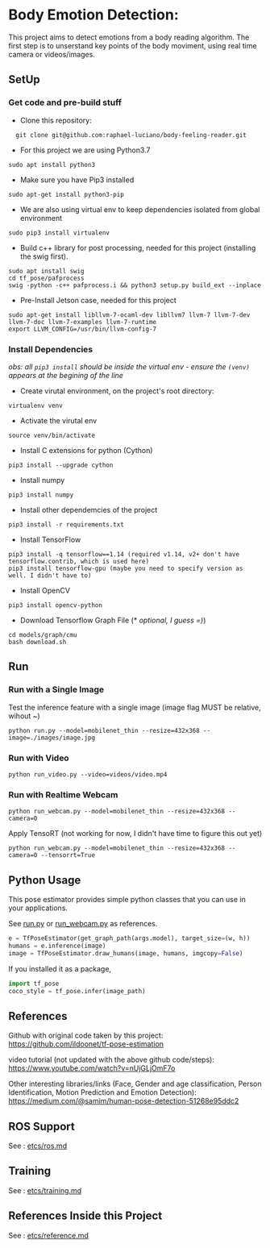 # Body Emotion Detection:

This project aims to detect emotions from a body reading algorithm. The first step is to unserstand key points of the body moviment, using real time camera or videos/images. 


## SetUp

### Get code and pre-build stuff

- Clone this repository:
```
  git clone git@github.com:raphael-luciano/body-feeling-reader.git
```

- For this project we are using Python3.7
```
sudo apt install python3
```

- Make sure you have Pip3 installed
```
sudo apt-get install python3-pip
```

- We are also using virtual env to keep dependencies isolated from global environment
```
sudo pip3 install virtualenv
```

- Build c++ library for post processing, needed for this project (installing the swig first). 
```
sudo apt install swig
cd tf_pose/pafprocess
swig -python -c++ pafprocess.i && python3 setup.py build_ext --inplace
```

- Pre-Install Jetson case, needed for this project
```
sudo apt-get install libllvm-7-ocaml-dev libllvm7 llvm-7 llvm-7-dev llvm-7-doc llvm-7-examples llvm-7-runtime
export LLVM_CONFIG=/usr/bin/llvm-config-7 
```



### Install Dependencies 

*obs: all ```pip3 install``` should be inside the virtual env - ensure the ```(venv)``` appears at the begining of the line*

- Create virutal environment, on the project's root directory:
```
virtualenv venv
```

- Activate the virutal env
```
source venv/bin/activate
```

- Install C extensions for python (Cython)
```
pip3 install --upgrade cython
```

- Install numpy
```
pip3 install numpy
```

- Install other dependemcies of the project
```
pip3 install -r requirements.txt
```

- Install TensorFlow
```
pip3 install -q tensorflow==1.14 (required v1.14, v2+ don't have tensorflow.contrib, which is used here)
pip3 install tensorflow-gpu (maybe you need to specify version as well. I didn't have to)
```


- Install OpenCV
```
pip3 install opencv-python
```

- Download Tensorflow Graph File (* *optional, I guess =)*)
```
cd models/graph/cmu
bash download.sh
```



## Run

### Run with a Single Image

Test the inference feature with a single image (image flag MUST be relative, wihout \~)

```
python run.py --model=mobilenet_thin --resize=432x368 --image=./images/image.jpg
```

### Run with Video

```
python run_video.py --video=videos/video.mp4
```

### Run with Realtime Webcam

```
python run_webcam.py --model=mobilenet_thin --resize=432x368 --camera=0
```

Apply TensoRT (not working for now, I didn't have time to figure this out yet)

```
python run_webcam.py --model=mobilenet_thin --resize=432x368 --camera=0 --tensorrt=True
```


## Python Usage

This pose estimator provides simple python classes that you can use in your applications.

See [run.py](run.py) or [run_webcam.py](run_webcam.py) as references.

```python
e = TfPoseEstimator(get_graph_path(args.model), target_size=(w, h))
humans = e.inference(image)
image = TfPoseEstimator.draw_humans(image, humans, imgcopy=False)
```

If you installed it as a package,

```python
import tf_pose
coco_style = tf_pose.infer(image_path)
```

## References

Github with original code taken by this project:
https://github.com/ildoonet/tf-pose-estimation

video tutorial (not updated with the above github code/steps):
https://www.youtube.com/watch?v=nUjGLjOmF7o

Other interesting libraries/links (Face, Gender and age classification, Person Identification, Motion Prediction and Emotion Detection):
https://medium.com/@samim/human-pose-detection-51268e95ddc2 



## ROS Support

See : [etcs/ros.md](./etcs/ros.md)

## Training

See : [etcs/training.md](./etcs/training.md)

## References Inside this Project

See : [etcs/reference.md](./etcs/reference.md)

